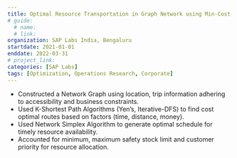 ```yaml
---
title: Optimal Resource Transportation in Graph Network using Min-Cost Flow
# guide:
  # name: 
  # link: 
organization: SAP Labs India, Bengaluru
startdate: 2021-01-01 
enddate: 2022-03-31 
# project_link: 
categories: [SAP Labs]
tags: [Optimization, Operations Research, Corporate]
---
```

- Constructed a Network Graph using location, trip information adhering to accessibility and business constraints.
- Used K-Shortest Path Algorithms (Yen’s, Iterative-DFS) to find cost optimal routes based on factors (time, distance, money). 
- Used Network Simplex Algorithm to generate optimal schedule for timely resource availability.
- Accounted for minimum, maximum safety stock limit and customer priority for resource allocation.

